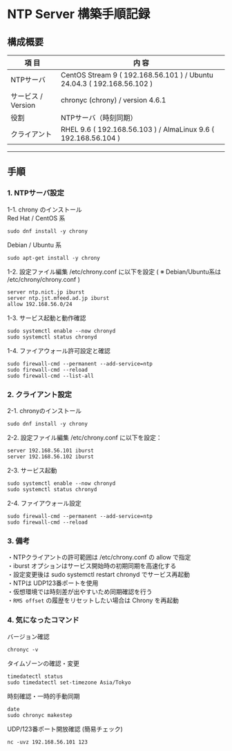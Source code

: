 # NTP Server 構築手順記録

## 構成概要
| 項 目 | 内 容 |
|------|------|
| NTPサーバ | CentOS Stream 9 ( 192.168.56.101 ) / Ubuntu 24.04.3 ( 192.168.56.102 ) |
| サービス / Version | chronyc (chrony) / version 4.6.1 |
| 役割 | NTPサーバ（時刻同期） |
| クライアント | RHEL 9.6 ( 192.168.56.103 ) / AlmaLinux 9.6 ( 192.168.56.104 ) |
---

## 手順
### 1. NTPサーバ設定
1-1. chrony のインストール  
Red Hat / CentOS 系
```
sudo dnf install -y chrony
```
Debian / Ubuntu 系
```
sudo apt-get install -y chrony
```
1-2. 設定ファイル編集
/etc/chrony.conf に以下を設定 ( ※ Debian/Ubuntu系は /etc/chrony/chrony.conf )
```
server ntp.nict.jp iburst
server ntp.jst.mfeed.ad.jp iburst
allow 192.168.56.0/24
``` 
1-3. サービス起動と動作確認
```
sudo systemctl enable --now chronyd
sudo systemctl status chronyd
```
1-4. ファイアウォール許可設定と確認
```
sudo firewall-cmd --permanent --add-service=ntp
sudo firewall-cmd --reload
sudo firewall-cmd --list-all
```
### 2. クライアント設定
2-1. chronyのインストール
```
sudo dnf install -y chrony
```
2-2. 設定ファイル編集
/etc/chrony.conf に以下を設定：
```
server 192.168.56.101 iburst
server 192.168.56.102 iburst
```
2-3. サービス起動
```
sudo systemctl enable --now chronyd
sudo systemctl status chronyd
```
2-4. ファイアウォール設定
```
sudo firewall-cmd --permanent --add-service=ntp
sudo firewall-cmd --reload
```
### 3. 備考
・NTPクライアントの許可範囲は /etc/chrony.conf の allow で指定  
・iburst オプションはサービス開始時の初期同期を高速化する  
・設定変更後は sudo systemctl restart chronyd でサービス再起動  
・NTPは UDP123番ポートを使用  
・仮想環境では時刻差が出やすいため同期確認を行う  
・`RMS offset` の履歴をリセットしたい場合は Chrony を再起動  

### 4. 気になったコマンド
バージョン確認
```
chronyc -v
```
タイムゾーンの確認・変更
```
timedatectl status
sudo timedatectl set-timezone Asia/Tokyo
```
時刻確認・一時的手動同期
```
date
sudo chronyc makestep
```
UDP/123番ポート開放確認 (簡易チェック)
```
nc -uvz 192.168.56.101 123
```
